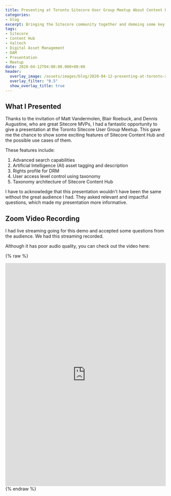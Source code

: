 ```yaml
---
title: Presenting at Toronto Sitecore User Group Meetup About Content Hub
categories:
- blog
excerpt: Bringing the Sitecore community together and demoing some key features and use cases of Sitecore Content Hub
tags:
- Sitecore
- Content Hub
- Valtech
- Digital Asset Management
- DAM
- Presentation
- Meetup
date: 2020-04-12T04:00:00.000+00:00
header:
  overlay_image: /assets/images/blog/2020-04-12-presenting-at-toronto-sitecore-user-group-meetup-about-content-hub/sitecore-content-hub-toronto-user-group-presentation-hero.jpg
  overlay_filter: "0.5"
  show_overlay_title: true
---
```


## What I Presented
Thanks to the invitation of Matt Vandermolen, Blair Roebuck, and Dennis Augustine, who are great Sitecore MVPs, I had a fantastic opportunity to give a presentation at the Toronto Sitecore User Group Meetup. This gave me the chance to show some exciting features of Sitecore Content Hub and the possible use cases of them.

These features include:
1. Advanced search capabilities
2. Artificial Intelligence (AI) asset tagging and description
3. Rights profile for DRM
4. User access level control using taxonomy
5. Taxonomy architecture of Sitecore Content Hub

I have to acknowledge that this presentation wouldn't have been the same without the great audience I had. They asked relevant and impactful questions, which made my presentation more informative.

## Zoom Video Recording
I had live streaming going for this demo and accepted some questions from the audience. We had this streaming recorded.

Although it has poor audio quality, you can check out the video here:

{% raw %} 
<iframe src="https://www.youtube.com/embed/u9iNWHOJPk8" height="700" width="504" frameborder="0" allowfullscreen="" title="Embedded post"></iframe>
{% endraw %}
